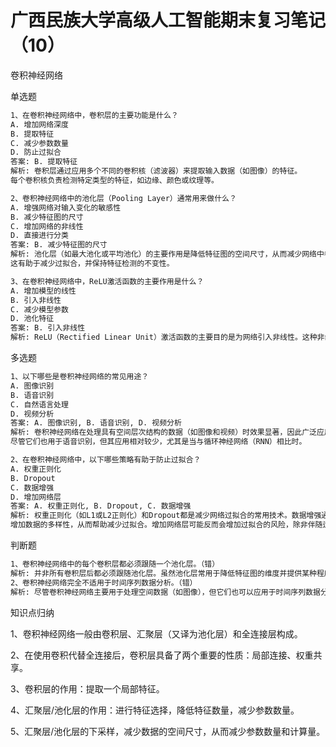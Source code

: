 # 广西民族大学高级人工智能期末复习笔记（10）

卷积神经网络

单选题

```bash
1、在卷积神经网络中，卷积层的主要功能是什么？
A. 增加网络深度
B. 提取特征
C. 减少参数数量
D. 防止过拟合
答案: B. 提取特征
解析: 卷积层通过应用多个不同的卷积核（滤波器）来提取输入数据（如图像）的特征。
每个卷积核负责检测特定类型的特征，如边缘、颜色或纹理等。

2、卷积神经网络中的池化层（Pooling Layer）通常用来做什么？
A. 增强网络对输入变化的敏感性
B. 减少特征图的尺寸
C. 增加网络的非线性
D. 直接进行分类
答案: B. 减少特征图的尺寸
解析: 池化层（如最大池化或平均池化）的主要作用是降低特征图的空间尺寸，从而减少网络中参数的数量和计算量。
这有助于减少过拟合，并保持特征检测的不变性。

3、在卷积神经网络中，ReLU激活函数的主要作用是什么？
A. 增加模型的线性
B. 引入非线性
C. 减少模型参数
D. 池化特征
答案: B. 引入非线性
解析: ReLU（Rectified Linear Unit）激活函数的主要目的是为网络引入非线性。这种非线性使得网络能够学习并表示更复杂的模式和关系。
```

多选题

```bash
1、以下哪些是卷积神经网络的常见用途？
A. 图像识别
B. 语音识别
C. 自然语言处理
D. 视频分析
答案: A. 图像识别, B. 语音识别, D. 视频分析
解析: 卷积神经网络在处理具有空间层次结构的数据（如图像和视频）时效果显著，因此广泛应用于图像识别和视频分析。
尽管它们也用于语音识别，但其应用相对较少，尤其是当与循环神经网络（RNN）相比时。

2、在卷积神经网络中，以下哪些策略有助于防止过拟合？
A. 权重正则化
B. Dropout
C. 数据增强
D. 增加网络层
答案: A. 权重正则化, B. Dropout, C. 数据增强
解析: 权重正则化（如L1或L2正则化）和Dropout都是减少网络过拟合的常用技术。数据增强通过对训练数据进行随机变换来
增加数据的多样性，从而帮助减少过拟合。增加网络层可能反而会增加过拟合的风险，除非伴随适当的正则化技术。
```

判断题

```bash
1、卷积神经网络中的每个卷积层都必须跟随一个池化层。（错）
解析: 并非所有卷积层后都必须跟随池化层。虽然池化层常用于降低特征图的维度并提供某种程度的平移不变性，但它不是必需的。有些网络结构中可能在多个卷积层后才使用一个池化层，或者根本不使用池化层。
2、卷积神经网络完全不适用于时间序列数据分析。（错）
解析: 尽管卷积神经网络主要用于处理空间数据（如图像），但它们也可以应用于时间序列数据分析，尤其是当时间序列数据可以转换为具有空间特征的形式时。
```



知识点归纳

1、卷积神经网络一般由卷积层、汇聚层（又译为池化层）和全连接层构成。

2、在使用卷积代替全连接后，卷积层具备了两个重要的性质：局部连接、权重共享。

3、卷积层的作用：提取一个局部特征。

4、汇聚层/池化层的作用：进行特征选择，降低特征数量，减少参数数量。

5、汇聚层/池化层的下采样，减少数据的空间尺寸，从而减少参数数量和计算量。